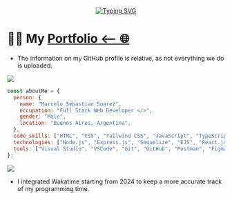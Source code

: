 <div align="center">
  <a href="https://rysted.netlify.app/"><img src="https://readme-typing-svg.demolab.com?font=Redressed&size=30&pause=1000&center=true&vCenter=true&random=false&width=435&lines=Hi%2C+I'm+Rysted%2C+a+web+developer;Check+out+my+portfolio" alt="Typing SVG" /></a>
</div>

# :man_technologist: My [Portfolio <-- 🌐](https://rysted.netlify.app/)

- The information on my GitHub profile is relative, as not everything we do is uploaded.

![](https://komarev.com/ghpvc/?username=Rysted&color=blueviolet&label=PROFILE+VIEWS)


```javascript
const aboutMe = {
  person: {
    name: "Marcelo Sebastian Suarez",
    occupation: "Full Stack Web Developer </>",
    gender: "Male",
    location: "Buenos Aires, Argentina",
  },
  code_skills: ["HTML", "CSS", "Tailwind CSS", "JavaScript", "TypeScript", "MySQL"],
  technologies: ["Node.js", "Express.js", "Sequelize", "EJS", "React.js"],
  tools: ["Visual Studio", "VSCode", "Git", "GitHub", "Postman", "Figma", "Prepros"],
};
```
<img src="https://wakatime.com/share/@Rysted/6677472a-1a95-4219-9e51-8c54dccf1285.svg">

- I integrated Wakatime starting from 2024 to keep a more accurate track of my programming time.

